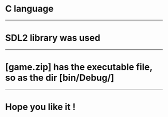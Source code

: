 # C language
-----------
# SDL2 library was used
-----------
# [game.zip] has the executable file, so as the dir [bin/Debug/]
-----------
# Hope you like it ! 
